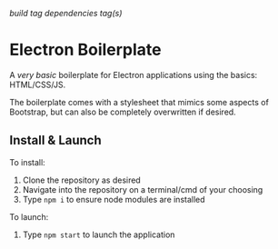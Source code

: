 _build tag_
_dependencies tag(s)_

# Electron Boilerplate

A *very basic* boilerplate for Electron applications using the basics: HTML/CSS/JS.

The boilerplate comes with a stylesheet that mimics some aspects of Bootstrap, but can also be completely overwritten if desired.

## Install & Launch

To install:

1. Clone the repository as desired
2. Navigate into the repository on a terminal/cmd of your choosing
3. Type `npm i` to ensure node modules are installed

To launch:

1. Type `npm start` to launch the application

